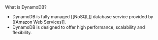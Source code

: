 
What is DynamoDB?
- DynamoDB is fully managed [[NoSQL]] database service provided by [[Amazon Web Services]].
- DynamoDB is designed to offer high performance, scalability and flexibility.